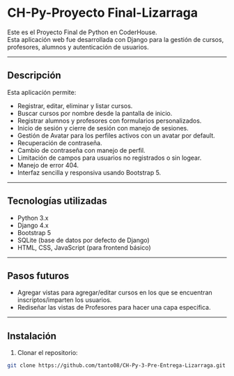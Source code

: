 # CH-Py-Proyecto Final-Lizarraga

Este es el Proyecto Final de Python en CoderHouse.  
Esta aplicación web fue desarrollada con Django para la gestión de cursos, profesores, alumnos y autenticación de usuarios.

---

## Descripción

Esta aplicación permite:

- Registrar, editar, eliminar y listar cursos.
- Buscar cursos por nombre desde la pantalla de inicio.
- Registrar alumnos y profesores con formularios personalizados.
- Inicio de sesión y cierre de sesión con manejo de sesiones.
- Gestión de Avatar para los perfiles activos con un avatar por default.
- Recuperación de contraseña.
- Cambio de contraseña con manejo de perfil.
- Limitación de campos para usuarios no registrados o sin logear.
- Manejo de error 404.
- Interfaz sencilla y responsiva usando Bootstrap 5.

---

## Tecnologías utilizadas

- Python 3.x
- Django 4.x
- Bootstrap 5
- SQLite (base de datos por defecto de Django)
- HTML, CSS, JavaScript (para frontend básico)

---

## Pasos futuros
- Agregar vistas para agregar/editar cursos en los que se encuentran inscriptos/imparten los usuarios.
- Rediseñar las vistas de Profesores para hacer una capa especifica.

---

## Instalación

1. Clonar el repositorio:

```bash
git clone https://github.com/tanto08/CH-Py-3-Pre-Entrega-Lizarraga.git
